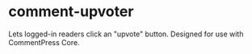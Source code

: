 comment-upvoter
===============

Lets logged-in readers click an "upvote" button. Designed for use with CommentPress Core.

